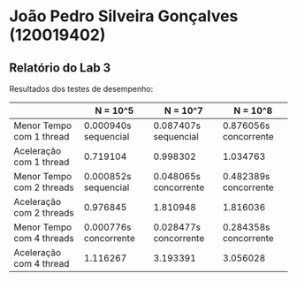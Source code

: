 # João Pedro Silveira Gonçalves (120019402)
## Relatório do Lab 3



Resultados dos testes de desempenho:

|  | N = 10^5 | N = 10^7 | N = 10^8 |
| --- | --- | --- | --- |
| Menor Tempo com 1 thread | 0.000940s sequencial | 0.087407s sequencial | 0.876056s concorrente |
| Aceleração com 1 thread | 0.719104 | 0.998302 | 1.034763 |
| Menor Tempo com 2 threads | 0.000852s sequencial | 0.048065s concorrente | 0.482389s concorrente |
| Aceleração com 2 threads | 0.976845 | 1.810948 | 1.816036 |
| Menor Tempo com 4 threads | 0.000776s concorrente | 0.028477s concorrente | 0.284358s concorrente |
| Aceleração com 4 thread | 1.116267 | 3.193391 | 3.056028 |